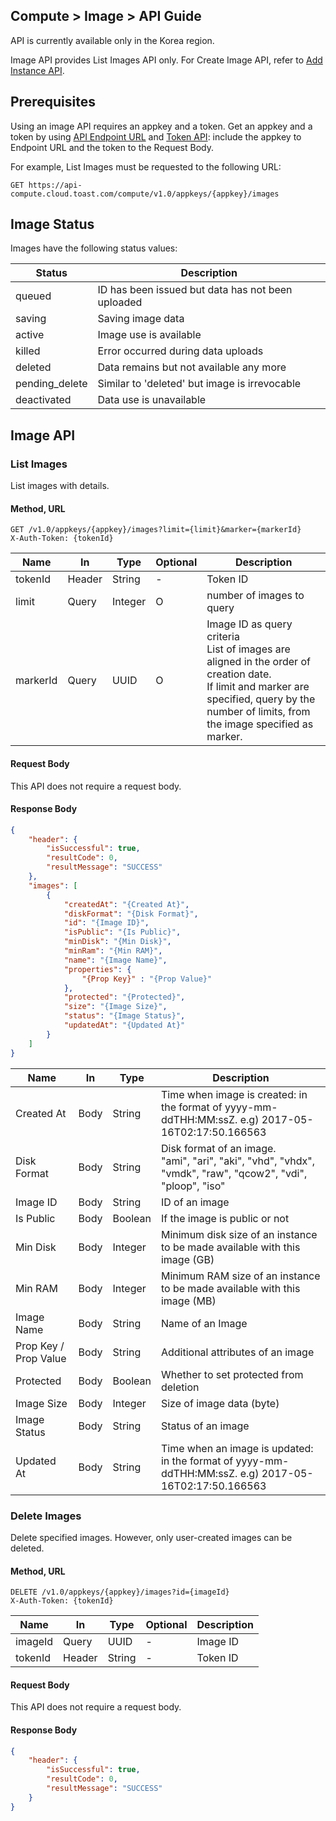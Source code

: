 ## Compute > Image > API Guide

API is currently available only in the Korea region.

Image API provides List Images API only. For Create Image API, refer to [Add Instance API](/Compute/Instance/en/api-guide/#add-instances-api).  

## Prerequisites

Using an image API requires an appkey and a token. Get an appkey and a token by using [API Endpoint URL](/Compute/Instance/en/api-guide/#api-endpoint-url) and [Token API](/Compute/Instance/en/api-guide/#api): include the appkey to Endpoint URL and the token to the Request Body. 

For example, List Images must be requested to the following URL:

	GET https://api-compute.cloud.toast.com/compute/v1.0/appkeys/{appkey}/images

## Image Status 
Images have the following status values:

| Status | Description |
| -- | -- |
| queued | ID has been issued but data has not been uploaded |
| saving | Saving image data |
| active | Image use is available |
| killed | Error occurred during data uploads |
| deleted | Data remains but not available any more |
| pending_delete | Similar to 'deleted' but image is irrevocable |
| deactivated | Data use is unavailable |

## Image API

### List Images 

List images with details. 

#### Method, URL
```
GET /v1.0/appkeys/{appkey}/images?limit={limit}&marker={markerId}
X-Auth-Token: {tokenId}
```

|  Name | In | Type | Optional | Description |
|--|--|--|--|--|
| tokenId | Header | String | - | Token ID |
| limit | Query | Integer | O | number of images to query |
| markerId | Query | UUID | O | Image ID as query criteria <br>List of images are aligned in the order of creation date. <br>If limit and marker are specified, query by the number of limits, from the image specified as marker. |

#### Request Body
This API does not require a request body. 

#### Response Body
```json
{
    "header": {
        "isSuccessful": true,
        "resultCode": 0,
        "resultMessage": "SUCCESS"
    },
    "images": [
        {
            "createdAt": "{Created At}",
            "diskFormat": "{Disk Format}",
            "id": "{Image ID}",
            "isPublic": "{Is Public}",
            "minDisk": "{Min Disk}",
            "minRam": "{Min RAM}",
            "name": "{Image Name}",
            "properties": {
            	"{Prop Key}" : "{Prop Value}"
            },
            "protected": "{Protected}",
            "size": "{Image Size}",
            "status": "{Image Status}",
            "updatedAt": "{Updated At}"
        }
    ]
}
```

|  Name | In | Type | Description |
|--|--|--|--|
| Created At | Body | String  | Time when image is created: in the format of yyyy-mm-ddTHH:MM:ssZ. e.g) 2017-05-16T02:17:50.166563 |
| Disk Format | Body | String | Disk format of an image. <br />"ami", "ari", "aki", "vhd", "vhdx", "vmdk", "raw", "qcow2", "vdi", "ploop", "iso" |
| Image ID | Body | String | ID of an image |
| Is Public | Body | Boolean | If the image is public or not |
| Min Disk | Body | Integer | Minimum disk size of an instance to be made available with this image (GB) |
| Min RAM | Body | Integer | Minimum RAM size of an instance to be made available with this image (MB) |
| Image Name | Body | String | Name of an Image |
| Prop Key / Prop Value | Body | String | Additional attributes of an image |
| Protected | Body | Boolean | Whether to set protected from deletion |
| Image Size | Body | Integer | Size of image data  (byte) |
| Image Status | Body | String | Status of an image |
| Updated At | Body | String | Time when an image is updated: in the format of yyyy-mm-ddTHH:MM:ssZ. e.g) 2017-05-16T02:17:50.166563 |

### Delete Images

Delete specified images. However, only user-created images can be deleted.

#### Method, URL
```
DELETE /v1.0/appkeys/{appkey}/images?id={imageId}
X-Auth-Token: {tokenId}
```

|  Name | In | Type | Optional | Description |
|--|--|--|--|--|
| imageId | Query | UUID | - | Image ID |
| tokenId | Header | String | - | Token ID |

#### Request Body
This API does not require a request body.

#### Response Body
```json
{
    "header": {
        "isSuccessful": true,
        "resultCode": 0,
        "resultMessage": "SUCCESS"
    }
}
```

